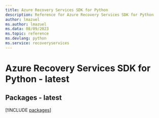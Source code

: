 ```yaml
---
title: Azure Recovery Services SDK for Python
description: Reference for Azure Recovery Services SDK for Python
author: lmazuel
ms.author: lmazuel
ms.data: 08/09/2023
ms.topic: reference
ms.devlang: python
ms.service: recoveryservices
---
```

# Azure Recovery Services SDK for Python - latest
## Packages - latest
[!INCLUDE [packages](recovery-services-index.md)]